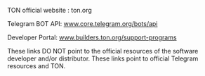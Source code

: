 TON official website : ton.org

Telegram BOT API: www.core.telegram.org/bots/api

Developer Portal: www.builders.ton.org/support-programs

These links DO NOT point to the official resources of the software developer and/or distributor. 
These links point to official Telegram resources and TON.

